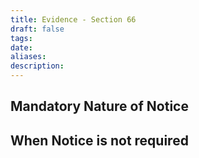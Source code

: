 ```yaml
---
title: Evidence - Section 66
draft: false
tags: 
date: 
aliases: 
description:
---
```

## Mandatory Nature of Notice


## When Notice is not required